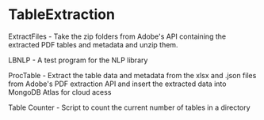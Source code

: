 # TableExtraction

ExtractFiles - Take the zip folders from Adobe's API containing the extracted PDF tables and metadata and unzip them. 

LBNLP - A test program for the NLP library

ProcTable - Extract the table data and metadata from the xlsx and .json files from Adobe's PDF extraction API and insert the extracted data into MongoDB Atlas for cloud acess

Table Counter - Script to count the current number of tables in a directory
